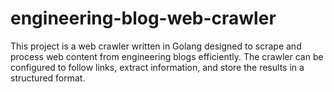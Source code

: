 # engineering-blog-web-crawler
This project is a web crawler written in Golang designed to scrape and process web content from engineering blogs efficiently. The crawler can be configured to follow links, extract information, and store the results in a structured format.
